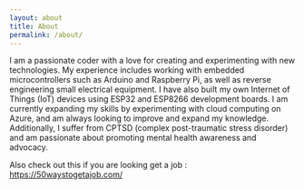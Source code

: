 ```yaml
---
layout: about
title: About
permalink: /about/
---
```


I am a passionate coder with a love for creating and experimenting with new technologies. My experience includes working with embedded microcontrollers such as Arduino and Raspberry Pi, as well as reverse engineering small electrical equipment. I have also built my own Internet of Things (IoT) devices using ESP32 and ESP8266 development boards. I am currently expanding my skills by experimenting with cloud computing on Azure, and am always looking to improve and expand my knowledge. Additionally, I suffer from CPTSD (complex post-traumatic stress disorder) and am passionate about promoting mental health awareness and advocacy.


Also check out this if you are looking get a job : https://50waystogetajob.com/

<script src="https://tryhackme.com/badge/148051"> </script>
